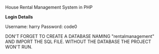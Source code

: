 House Rental Management System in PHP

**Login Details**

Username: harry
Password: code0



DON'T FORGET TO CREATE A DATABASE NAMING "rentalmanagement" AND IMPORT THE SQL FILE.
WITHOUT THE DATABASE THE PROJECT WON'T RUN.
